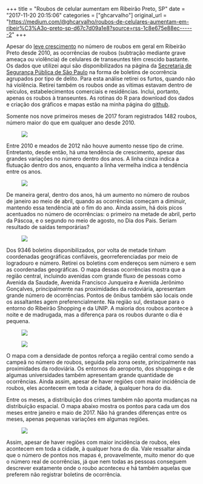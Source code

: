 +++
title = "Roubos de celular aumentam em Ribeirão Preto, SP"
date = "2017-11-20 20:15:06"
categories = ["ghcarvalho"]
original_url = "https://medium.com/@ghcarvalho/roubos-de-celulares-aumentam-em-ribeir%C3%A3o-preto-sp-d67c7d09a1e8?source=rss-1c8e675e88ec------2"
+++

<p id="444c" class="graf graf--p graf-after--h3">
Apesar do
<a href="http://www.ssp.sp.gov.br/Estatistica/Pesquisa.aspx" class="markup--anchor markup--p-anchor">leve
crescimento</a> no número de roubos em geral em Ribeirão Preto desde
2010, as ocorrências de roubos (subtração mediante grave ameaça ou
violência) de celulares de transeuntes têm crescido bastante. Os dados
que utilizei aqui são disponibilizados na página da
<a href="http://www.ssp.sp.gov.br/transparenciassp/Consulta.aspx" class="markup--anchor markup--p-anchor">Secretaria
de Segurança Pública de São Paulo</a> na forma de boletins de ocorrência
agrupados por tipo de delito. Para esta análise retirei os furtos,
quando não há violência. Retirei também os roubos onde as vítimas
estavam dentro de veículos, estabelecimentos comerciais e residências.
Inclui, portanto, apenas os roubos à transeuntes. As rotinas do R para
download dos dados e criação dos gráficos e mapas estão na minha página
do
<a href="http://github.com/gustavobio" class="markup--anchor markup--p-anchor">github</a>.
</p>
<p id="2482" class="graf graf--p graf-after--p">
Somente nos nove primeiros meses de 2017 foram registrados 1482 roubos,
número maior do que em qualquer ano desde 2010.
</p>
<figure id="6c8f" class="graf graf--figure graf-after--p">
<img class="progressiveMedia-noscript js-progressiveMedia-inner" src="https://cdn-images-1.medium.com/max/1600/1*ceQEtNNMYPQ6dIJ51DawBQ.jpeg">
</figure>
<p id="5629" class="graf graf--p graf-after--figure">
Entre 2010 e meados de 2012 não houve aumento nesse tipo de crime.
Entretanto, desde então, há uma tendência de crescimento, apesar das
grandes variações no número dentro dos anos. A linha cinza indica a
flutuação dentro dos anos, enquanto a linha vermelha indica a tendência
entre os anos.
</p>

<figure id="009e" class="graf graf--figure graf--layoutOutsetCenter graf-after--p">
<img class="progressiveMedia-noscript js-progressiveMedia-inner" src="https://cdn-images-1.medium.com/max/2000/1*M6IKITa0j6OR6gCzzBp6-w.jpeg">
</figure>

<p id="515a" class="graf graf--p graf-after--figure">
De maneira geral, dentro dos anos, há um aumento no número de roubos de
janeiro ao meio de abril, quando as ocorrências começam a diminuir,
mantendo essa tendência até o fim do ano. Ainda assim, há dois picos
acentuados no número de ocorrências: o primeiro na metade de abril,
perto da Páscoa, e o segundo no meio de agosto, no Dia dos Pais. Seriam
resultado de saídas temporárias?
</p>

<figure id="6d95" class="graf graf--figure graf--layoutOutsetCenter graf-after--p">
<img class="progressiveMedia-noscript js-progressiveMedia-inner" src="https://cdn-images-1.medium.com/max/2000/1*9mfBo3YiOLFt7amPa7EqkQ.jpeg">
</figure>

<p id="7182" class="graf graf--p graf-after--figure">
Dos 9346 boletins disponibilizados, por volta de metade tinham
coordenadas geográficas confiáveis, georreferenciadas por meio de
logradouro e número. Retirei os boletins com endereços sem número e sem
as coordenadas geográficas. O mapa dessas ocorrências mostra que a
região central, incluindo avenidas com grande fluxo de pessoas como
Avenida da Saudade, Avenida Francisco Junqueira e Avenida Jerônimo
Gonçalves, principalmente nas proximidades da rodoviária, apresentam
grande número de ocorrências. Pontos de ônibus também são locais onde os
assaltantes agem preferencialmente. Na região sul, destaque para o
entorno do Ribeirão Shopping e da UNIP. A maioria dos roubos acontece à
noite e de madrugada, mas a diferença para os roubos durante o dia é
pequena.
</p>

<figure id="892f" class="graf graf--figure graf--layoutOutsetCenter graf-after--p">
<img class="progressiveMedia-noscript js-progressiveMedia-inner" src="https://cdn-images-1.medium.com/max/2000/1*wd0mSayUYNsPxFi9y_Q0ew.jpeg">
</figure>

<figure id="3fb6" class="graf graf--figure graf--layoutOutsetLeft graf-after--figure">
<img class="progressiveMedia-noscript js-progressiveMedia-inner" src="https://cdn-images-1.medium.com/max/1200/1*jHYqNsqLRLQmC_eh2T4QPw.jpeg">
</figure>
<p id="1dd5" class="graf graf--p graf-after--figure">
O mapa com a densidade de pontos reforça a região central como sendo a
campeã no número de roubos, seguida pela zona oeste, principalmente nas
proximidades da rodoviária. Os entornos do aeroporto, dos shoppings e de
algumas universidades também apresentam grande quantidade de
ocorrências. Ainda assim, apesar de haver regiões com maior incidência
de roubos, eles acontecem em toda a cidade, à qualquer hora do dia.
</p>
<p id="62bd" class="graf graf--p graf-after--p">
Entre os meses, a distribuição dos crimes também não aponta mudanças na
distribuição espacial. O mapa abaixo mostra os pontos para cada um dos
meses entre janeiro e maio de 2017. Não há grandes diferenças entre os
meses, apenas pequenas variações em algumas regiões.
</p>

<figure id="42b5" class="graf graf--figure graf--layoutOutsetCenter graf-after--p">
<img class="progressiveMedia-noscript js-progressiveMedia-inner" src="https://cdn-images-1.medium.com/max/2000/1*eXlN4J2zqtN89z5wOoXA5g.jpeg">
</figure>

<p id="afff" class="graf graf--p graf-after--figure graf--trailing">
Assim, apesar de haver regiões com maior incidência de roubos, eles
acontecem em toda a cidade, à qualquer hora do dia. Vale ressaltar ainda
que o número de pontos nos mapas é, provavelmente, muito menor do que o
número real de ocorrências, já que nem todas as pessoas conseguem
descrever exatamente onde o roubo aconteceu e há também aquelas que
preferem não registrar boletins de ocorrência.
</p>

